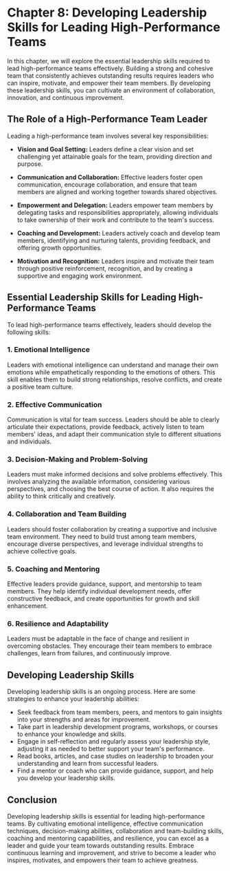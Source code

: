 Chapter 8: Developing Leadership Skills for Leading High-Performance Teams
==========================================================================

In this chapter, we will explore the essential leadership skills required to lead high-performance teams effectively. Building a strong and cohesive team that consistently achieves outstanding results requires leaders who can inspire, motivate, and empower their team members. By developing these leadership skills, you can cultivate an environment of collaboration, innovation, and continuous improvement.

The Role of a High-Performance Team Leader
------------------------------------------

Leading a high-performance team involves several key responsibilities:

* **Vision and Goal Setting:** Leaders define a clear vision and set challenging yet attainable goals for the team, providing direction and purpose.

* **Communication and Collaboration:** Effective leaders foster open communication, encourage collaboration, and ensure that team members are aligned and working together towards shared objectives.

* **Empowerment and Delegation:** Leaders empower team members by delegating tasks and responsibilities appropriately, allowing individuals to take ownership of their work and contribute to the team's success.

* **Coaching and Development:** Leaders actively coach and develop team members, identifying and nurturing talents, providing feedback, and offering growth opportunities.

* **Motivation and Recognition:** Leaders inspire and motivate their team through positive reinforcement, recognition, and by creating a supportive and engaging work environment.

Essential Leadership Skills for Leading High-Performance Teams
--------------------------------------------------------------

To lead high-performance teams effectively, leaders should develop the following skills:

### 1. **Emotional Intelligence**

Leaders with emotional intelligence can understand and manage their own emotions while empathetically responding to the emotions of others. This skill enables them to build strong relationships, resolve conflicts, and create a positive team culture.

### 2. **Effective Communication**

Communication is vital for team success. Leaders should be able to clearly articulate their expectations, provide feedback, actively listen to team members' ideas, and adapt their communication style to different situations and individuals.

### 3. **Decision-Making and Problem-Solving**

Leaders must make informed decisions and solve problems effectively. This involves analyzing the available information, considering various perspectives, and choosing the best course of action. It also requires the ability to think critically and creatively.

### 4. **Collaboration and Team Building**

Leaders should foster collaboration by creating a supportive and inclusive team environment. They need to build trust among team members, encourage diverse perspectives, and leverage individual strengths to achieve collective goals.

### 5. **Coaching and Mentoring**

Effective leaders provide guidance, support, and mentorship to team members. They help identify individual development needs, offer constructive feedback, and create opportunities for growth and skill enhancement.

### 6. **Resilience and Adaptability**

Leaders must be adaptable in the face of change and resilient in overcoming obstacles. They encourage their team members to embrace challenges, learn from failures, and continuously improve.

Developing Leadership Skills
----------------------------

Developing leadership skills is an ongoing process. Here are some strategies to enhance your leadership abilities:

* Seek feedback from team members, peers, and mentors to gain insights into your strengths and areas for improvement.
* Take part in leadership development programs, workshops, or courses to enhance your knowledge and skills.
* Engage in self-reflection and regularly assess your leadership style, adjusting it as needed to better support your team's performance.
* Read books, articles, and case studies on leadership to broaden your understanding and learn from successful leaders.
* Find a mentor or coach who can provide guidance, support, and help you develop your leadership skills.

Conclusion
----------

Developing leadership skills is essential for leading high-performance teams. By cultivating emotional intelligence, effective communication techniques, decision-making abilities, collaboration and team-building skills, coaching and mentoring capabilities, and resilience, you can excel as a leader and guide your team towards outstanding results. Embrace continuous learning and improvement, and strive to become a leader who inspires, motivates, and empowers their team to achieve greatness.
